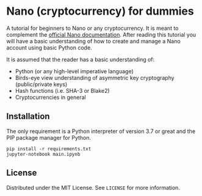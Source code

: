 # Nano (cryptocurrency) for dummies
A tutorial for beginners to Nano or any cryptocurrency. It is meant to complement the [official Nano documentation](https://docs.nano.org/integration-guides/the-basics/). After reading this tutorial you will have a basic understanding of how to create and manage a Nano account using basic Python code.

It is assumed that the reader has a basic understanding of:
- Python (or any high-level imperative language)
- Birds-eye view understanding of asymmetric key cryptography (public/private keys)
- Hash functions (i.e. SHA-3 or Blake2)
- Cryptocurrencies in general

## Installation
The only requirement is a Python interpreter of version 3.7 or great and the PIP package manager for Python.

```
pip install -r requirements.txt
jupyter-notebook main.ipynb
```

<!-- LICENSE -->
## License

Distributed under the MIT License. See `LICENSE` for more information.
